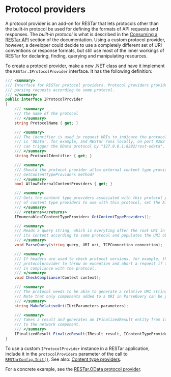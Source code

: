 # Protocol providers

A protocol provider is an add-on for RESTar that lets protocols other than the built-in protocol be used for defining the formats of API requests and responses. The _built-in protocol_ is what is described in the [Consuming a RESTar API](../../Consuming%20a%20RESTar%20API/Introduction) section of the documentation. Using a custom protocol provider, however, a developer could decide to use a completely different set of URI conventions or response formats, but still use most of the inner workings of RESTar for declaring, finding, querying and manipulating resources.

To create a protocol provider, make a new .NET class and have it implement the `RESTar.IProtocolProvider` interface. It has the following definition:

```csharp
/// <summary>
/// Interface for RESTar protocol providers. Protocol providers provide the logic for
/// parsing requests according to some protocol.
/// </summary>
public interface IProtocolProvider
{
    /// <summary>
    /// The name of the protocol
    /// </summary>
    string ProtocolName { get; }

    /// <summary>
    /// The identifier is used in request URIs to indicate the protocol to use. If the ProtocolIdentifer
    /// is 'OData', for example, and RESTar runs locally, on port 8282 and with root URI "/rest" requests
    /// can trigger the OData protocol by "127.0.0.1:8282/rest-odata",
    /// </summary>
    string ProtocolIdentifier { get; }

    /// <summary>
    /// Should the protocol provider allow external content type providers, or only the ones specified in the
    /// GetContentTypeProviders method?
    /// </summary>
    bool AllowExternalContentProviders { get; }

    /// <summary>
    /// Gets the content type providers associated with this protocol provider. If this is the exclusive list
    /// of content type providers to use with this protocol, set the AllowExternalContentProviders property to false.
    /// </summary>
    /// <returns></returns>
    IEnumerable<IContentTypeProvider> GetContentTypeProviders();

    /// <summary>
    /// Reads a query string, which is everyting after the root URI in the full request URI, parses
    /// its content according to some protocol and populates the URI object.
    /// </summary>
    void ParseQuery(string query, URI uri, TCPConnection connection);

    /// <summary>
    /// If headers are used to check protocol versions, for example, this method allows the
    /// protocolprovider to throw an exception and abort a request if the request is not
    /// in compliance with the protocol.
    /// </summary>
    void CheckCompliance(Context context);

    /// <summary>
    /// The protocol needs to be able to generate a relative URI string from an IUriParameters instance.
    /// Note that only components added to a URI in ParseQuery can be present in the IUriParameters instance.
    /// </summary>
    string MakeRelativeUri(IUriParameters parameters);

    /// <summary>
    /// Takes a result and generates an IFinalizedResult entity from it, that can be returned
    /// to the network component.
    /// </summary>
    IFinalizedResult FinalizeResult(IResult result, IContentTypeProvider contentTypeProvider);
}
```

To use a custom `IProtocolProvider` instance in a RESTar application, include it in the `protocolProviders` parameter of the call to [`RESTarConfig.Init()`](../RESTarConfig.Init). See also: [Content type providers](../Content%20type%20providers).

For a concrete example, see the [RESTar.OData protocol provider](https://github.com/Mopedo/RESTar.OData).
